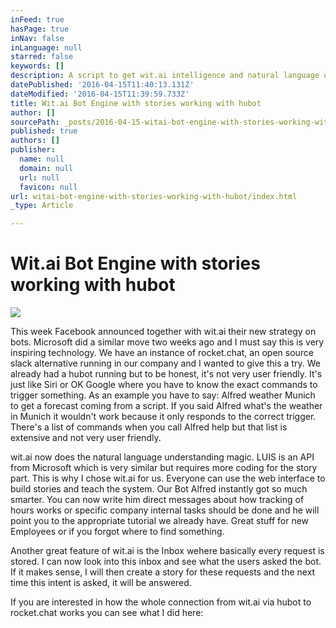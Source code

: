 ```yaml
---
inFeed: true
hasPage: true
inNav: false
inLanguage: null
starred: false
keywords: []
description: A script to get wit.ai intelligence and natural language understanding into hubot
datePublished: '2016-04-15T11:40:13.131Z'
dateModified: '2016-04-15T11:39:59.733Z'
title: Wit.ai Bot Engine with stories working with hubot
author: []
sourcePath: _posts/2016-04-15-witai-bot-engine-with-stories-working-with-hubot.md
published: true
authors: []
publisher:
  name: null
  domain: null
  url: null
  favicon: null
url: witai-bot-engine-with-stories-working-with-hubot/index.html
_type: Article

---
```

# Wit.ai Bot Engine with stories working with hubot
![](https://the-grid-user-content.s3-us-west-2.amazonaws.com/7660d208-3feb-4d2a-977a-41e2e9dd5e0f.jpg)

This week Facebook announced together with wit.ai their new strategy on bots. Microsoft did a similar move two weeks ago and I must say this is very inspiring technology. We have an instance of rocket.chat, an open source slack alternative running in our company and I wanted to give this a try. We already had a hubot running but to be honest, it's not very user friendly. It's just like Siri or OK Google where you have to know the exact commands to trigger something. As an example you have to say: Alfred weather Munich to get a forecast coming from a script. If you said Alfred what's the weather in Munich it wouldn't work because it only responds to the correct trigger. There's a list of commands when you call Alfred help but that list is extensive and not very user friendly. 

wit.ai now does the natural language understanding magic. LUIS is an API from Microsoft which is very similar but requires more coding for the story part. This is why I chose wit.ai for us. Everyone can use the web interface to build stories and teach the system. Our Bot Alfred instantly got so much smarter. You can now write him direct messages about how tracking of hours works or specific company internal tasks should be done and he will point you to the appropriate tutorial we already have. Great stuff for new Employees or if you forgot where to find something. 

Another great feature of wit.ai is the Inbox wehere basically every request is stored. I can now look into this inbox and see what the users asked the bot. If it makes sense, I will then create a story for these requests and the next time this intent is asked, it will be answered. 

If you are interested in how the whole connection from wit.ai via hubot to rocket.chat works you can see what I did here: